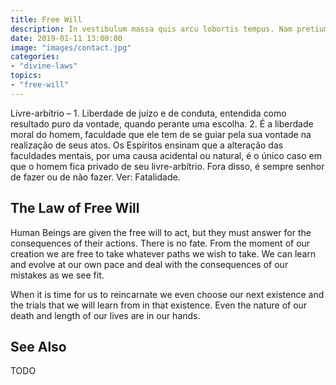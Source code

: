 ```yaml
---
title: Free Will
description: In vestibulum massa quis arcu lobortis tempus. Nam pretium arcu in odio vulputate luctus.
date: 2019-01-11 13:00:00
image: "images/contact.jpg"
categories:
- "divine-laws"
topics: 
- "free-will"
---
```


Livre-arbítrio – 1. Liberdade de juízo e de conduta, entendida como resultado puro da vontade, quando perante uma escolha. 2. É a liberdade moral do homem, faculdade que ele tem de se guiar pela sua vontade na realização de seus atos. Os Espíritos ensinam que a alteração das faculdades mentais, por uma causa acidental ou natural, é o único caso em que o homem fica privado de seu livre-arbítrio. Fora disso, é sempre senhor de fazer ou de não fazer. Ver: Fatalidade.

## The Law of Free Will
Human Beings are given the free will to act, but they must answer for the consequences of their actions. There is no fate. From the moment of our creation we are free to take whatever paths we wish to take. We can learn and evolve at our own pace and deal with the consequences of our mistakes as we see fit.

When it is time for us to reincarnate we even choose our next existence and the trials that we will learn from in that existence. Even the nature of our death and length of our lives are in our hands. 

## See Also
TODO



